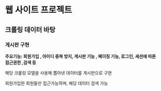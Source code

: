 # 웹 사이트 프로젝트
## 크롤링 데이터 바탕
### 게시판 구현 

<b>주요기능: 회원가입 , 아이디 중복 방지, 게시판 기능 , 페이징 기능, 로그인, 세션에 따른 접근권한 ,검색 등</b>

<P>해당 크롤링 모델을 사용해 뽑아낸 데이터를 게시판으로 구현</P>
<p>회원가입한 회원들만 접근가능하며, 해당 데이터 검색 가능</p>
